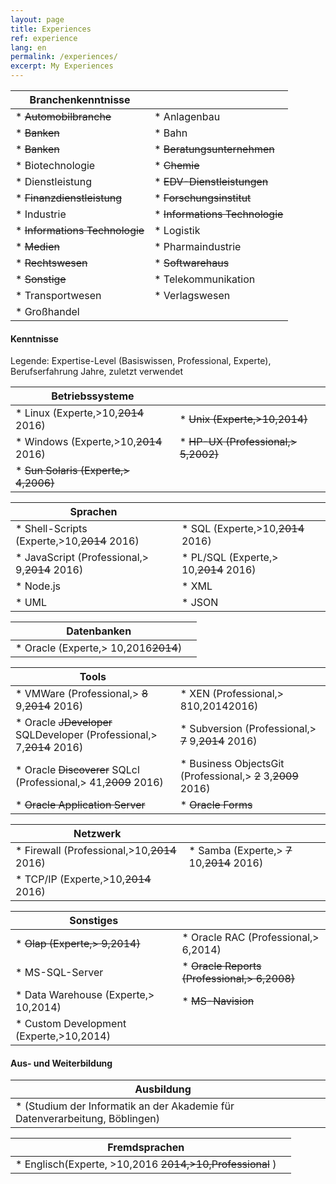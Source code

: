 ```yaml
---
layout: page
title: Experiences
ref: experience
lang: en
permalink: /experiences/
excerpt: My Experiences
---
```



| Branchenkenntnisse 				| 									|
| ---               				|     ---      						|
| * ~~Automobilbranche~~  			| * Anlagenbau     					|
| * ~~Banken~~ 						| * Bahn      						|
| * ~~Banken~~						| * ~~Beratungsunternehmen~~ 		|
| * Biotechnologie					| * ~~Chemie~~						|
| * Dienstleistung					| * ~~EDV-Dienstleistungen~~		|
| * ~~Finanzdienstleistung~~ 		| * ~~Forschungsinstitut~~			|
| * Industrie						| * ~~Informations Technologie~~	|
| * ~~Informations Technologie~~ 	| * Logistik						|
| * ~~Medien~~						| * Pharmaindustrie					|
| * ~~Rechtswesen~~					| * ~~Softwarehaus~~				|
| * ~~Sonstige~~					| * Telekommunikation				|
| * Transportwesen					| * Verlagswesen					|
| * Großhandel						|									|


#### Kenntnisse
Legende: Expertise-Level (Basiswissen, Professional, Experte), Berufserfahrung Jahre, zuletzt verwendet

| Betriebssysteme 						|										|
| ---               					|     ---      							|
| * Linux (Experte,>10,~~2014~~ 2016)	| * ~~Unix (Experte,>10,2014)~~ 		|
| * Windows (Experte,>10,~~2014~~ 2016)	| * ~~HP-UX (Professional,> 5,2002)~~	|
| * ~~Sun Solaris (Experte,> 4,2006)~~	|										|


| Sprachen 										|											|
| ---               							|     ---      								|
| * Shell-Scripts (Experte,>10,~~2014~~ 2016)	| * SQL (Experte,>10,~~2014~~ 2016) 		|
| * JavaScript (Professional,> 9,~~2014~~ 2016)	| * PL/SQL (Experte,> 10,~~2014~~ 2016) 	|
| * Node.js										| * XML										|
| * UML											| * JSON 									|


| Datenbanken |	|
| ---  | --- |
| * Oracle (Experte,> 10,2016~~2014~~) | |

| Tools 										|																			|
| ---               							|     ---      																|
| * VMWare (Professional,> ~~8~~ 9,~~2014~~ 2016)	| * XEN (Professional,> 810,20142016)									|
| * Oracle ~~JDeveloper~~ SQLDeveloper (Professional,> 7,~~2014~~ 2016)	| * Subversion (Professional,> ~~7~~ 9,~~2014~~ 2016)|
| * Oracle ~~Discoverer~~ SQLcl (Professional,> 41,~~2009~~ 2016)| * Business ObjectsGit (Professional,> ~~2~~ 3,~~2009~~ 2016)|
| * ~~Oracle Application Server~~| * ~~Oracle Forms~~ |


| Netzwerk 											|													|
| ---               								|     ---      										|
| * Firewall (Professional,>10,~~2014~~ 2016)		| * Samba (Experte,> ~~7~~ 10,~~2014~~ 2016) 		|
| * TCP/IP (Experte,>10,~~2014~~ 2016)	| |


| Sonstiges |	|
| ---  | --- |
| * ~~Olap (Experte,> 9,2014)~~ 					| * Oracle RAC (Professional,> 6,2014)				|
| * MS-SQL-Server									| * ~~Oracle Reports (Professional,> 6,2008)~~ 		|
| * Data Warehouse (Experte,> 10,2014)				| * ~~MS-Navision~~ 								|
| * Custom Development (Experte,>10,2014)			| 													|

#### Aus- und Weiterbildung

| Ausbildung 										|													|
| ---  												| --- 												|
| * (Studium der Informatik an der Akademie für Datenverarbeitung, Böblingen)|							|


| Fremdsprachen												|													|
| ---  												 		| --- 												|
| * Englisch(Experte, >10,2016 ~~2014,>10,Professional~~ ) 	|													|